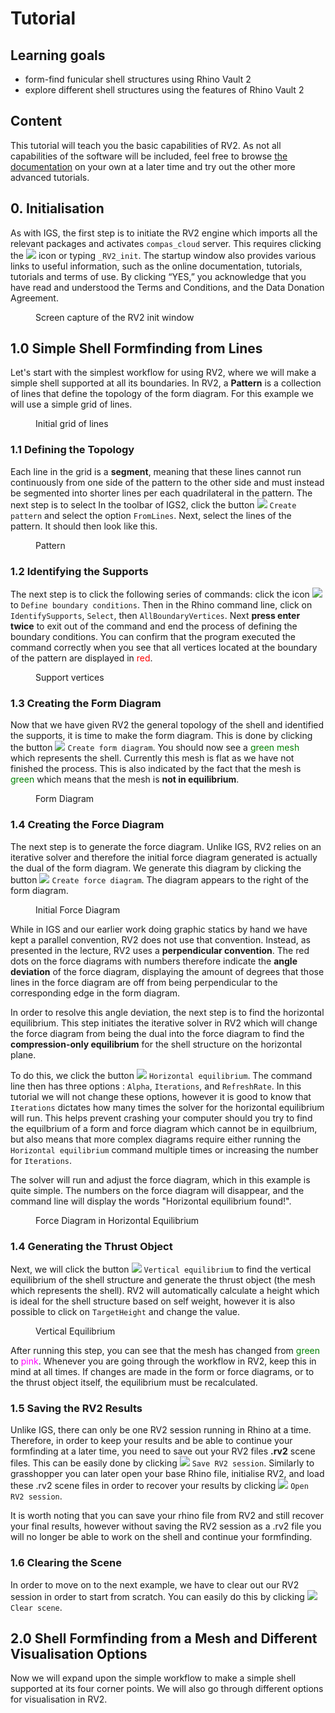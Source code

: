# Tutorial



## Learning goals

* form-find funicular shell structures using Rhino Vault 2
* explore different shell structures using the features of Rhino Vault 2

## Content

This tutorial will teach you the basic capabilities of RV2. As not all capabilities of the software will be included, feel free to browse [the documentation](https://blockresearchgroup.gitbook.io/rv2/quick-start/tutorial) on your own  at a later time and try out the other more advanced tutorials. 

## 0. Initialisation

As with IGS, the first step is to initiate the RV2 engine which imports all the relevant packages and activates `compas_cloud` server. This requires clicking the ![](<imgs/toolbar_icons/init.png>) icon or typing `_RV2_init`. The startup window also provides various links to useful information, such as the online documentation, tutorials, tutorials and terms of use. By clicking “YES,” you acknowledge that you have read and understood the Terms and Conditions, and the Data Donation Agreement.

<figure><img src="imgs/rv2_installRV2_init.png" alt=""><figcaption>Screen capture of the RV2 init window</figcaption></figure>


## 1.0 Simple Shell Formfinding from Lines

Let's start with the simplest workflow for using RV2, where we will make a simple shell supported at all its boundaries. In RV2, a **Pattern** is a collection of lines that define the topology of the form diagram. For this example we will use a simple grid of lines. 

<figure><img src="imgs/rv2_tut_1_lines.png" alt=""><figcaption>Initial grid of lines</figcaption></figure>

### 1.1 Defining the Topology

Each line in the grid is a **segment**, meaning that these lines cannot run continuously from one side of the pattern to the other side and must instead be segmented into shorter lines per each quadrilateral in the pattern. The next step is to select In the toolbar of IGS2, click the button ![](<imgs/toolbar_icons/make_pattern.png>) `Create pattern` and select the option `FromLines`. Next, select the lines of the pattern. It should then look like this.

<figure><img src="imgs/rv2_tut_1_pattern.png" alt=""><figcaption>Pattern</figcaption></figure>

### 1.2 Identifying the Supports

The next step is to click the following series of commands: click the icon ![](<imgs/toolbar_icons/define_boundaries.png>) to `Define boundary conditions`. Then in the Rhino command line, click on `IdentifySupports`, `Select`, then `AllBoundaryVertices`. Next **press enter twice** to exit out of the command and end the process of defining the boundary conditions. You can confirm that the program executed the command correctly when you see that all vertices located at the boundary of the pattern are displayed in <span style="color:red">red</span>.

<figure><img src="imgs/rv2_tut_1_supports.png" alt=""><figcaption>Support vertices</figcaption></figure>

### 1.3 Creating the Form Diagram

Now that we have given RV2 the general topology of the shell and identified the supports, it is time to make the form diagram. This is done by clicking the button ![](<imgs/toolbar_icons/form_diagram.png>) `Create form diagram`. You should now see a <span style="color:green">green mesh</span> which represents the shell. Currently this mesh is flat as we have not finished the process. This is also indicated by the fact that the mesh is <span style="color:green">green</span> which means that the mesh is **not in equilibrium**.    

<figure><img src="imgs/rv2_tut_1_formDiagram.png" alt=""><figcaption>Form Diagram</figcaption></figure>


### 1.4 Creating the Force Diagram

The next step is to generate the force diagram. Unlike IGS, RV2 relies on an iterative solver and therefore the initial force diagram generated is actually the dual of the form diagram. We generate this diagram by clicking the button ![](<imgs/toolbar_icons/force_diagram.png>) `Create force diagram`. The diagram appears to the right of the form diagram.

<figure><img src="imgs/rv2_tut_1_forceDiagram.png" alt=""><figcaption>Initial Force Diagram</figcaption></figure>

While in IGS and our earlier work doing graphic statics by hand we have kept a parallel convention, RV2 does not use that convention. Instead, as presented in the lecture, RV2 uses a **perpendicular convention**. The red dots on the force diagrams with numbers therefore indicate the **angle deviation** of the force diagram, displaying the amount of degrees that those lines in the force diagram are off from being perpendicular to the corresponding edge in the form diagram.

In order to resolve this angle deviation, the next step is to find the horizontal equilibrium. This step initiates the iterative solver in RV2 which will change the force diagram from being the dual into the force diagram to find the **compression-only equilibrium** for the shell structure on the horizontal plane.

To do this, we click the button ![](<imgs/toolbar_icons/horiz_equilibrium.png>) `Horizontal equilibrium`. The command line then has three options : `Alpha`, `Iterations`, and `RefreshRate`. In this tutorial we will not change these options, however it is good to know that `Iterations` dictates how many times the solver for the horizontal equilibrium will run. This helps prevent crashing your computer should you try to find the equilbrium of a form and force diagram which cannot be in equilbrium, but also means that more complex diagrams require either running the `Horizontal equilibrium` command multiple times or increasing the number for `Iterations`.

The solver will run and adjust the force diagram, which in this example is quite simple. The numbers on the force diagram will disappear, and the command line will display the words "Horizontal equilibrium found!".

<figure><img src="imgs/rv2_tut_1_horizEquilibrium.png" alt=""><figcaption>Force Diagram in Horizontal Equilibrium</figcaption></figure>

### 1.4 Generating the Thrust Object

Next, we will click the button ![](<imgs/toolbar_icons/vert_equilibrium.png>) `Vertical equilibrium` to find the vertical equilibrium of the shell structure and generate the thrust object (the mesh which represents the shell). RV2 will automatically calculate a height which is ideal for the shell structure based on self weight, however it is also possible to click on `TargetHeight` and change the value. 


<figure><img src="imgs/rv2_tut_1_verticalEquilibrium.png" alt=""><figcaption>Vertical Equilibrium</figcaption></figure>

After running this step, you can see that the mesh has changed from <span style="color:green">green</span> to <span style="color:magenta">pink</span>. Whenever you are going through the workflow in RV2, keep this in mind at all times. If changes are made in the form or force diagrams, or to the thrust object itself, the equilibrium must be recalculated.

### 1.5 Saving the RV2 Results

Unlike IGS, there can only be one RV2 session running in Rhino at a time. Therefore, in order to keep your results and be able to continue your formfinding at a later time, you need to save out your RV2 files **.rv2** scene files. This can be easily done by clicking ![](<imgs/toolbar_icons/save_scene.png>) `Save RV2 session`. Similarly to grasshopper you can later open your base Rhino file, initialise RV2, and load these .rv2 scene files in order to recover your results by clicking ![](<imgs/toolbar_icons/load_scene.png>) `Open RV2 session`.

It is worth noting that you can save your rhino file from RV2 and still recover your final results, however without saving the RV2 session as a .rv2 file you will no longer be able to work on the shell and continue your formfinding. 


### 1.6 Clearing the Scene

In order to move on to the next example, we have to clear out our RV2 session in order to start from scratch. You can easily do this by clicking ![](<imgs/toolbar_icons/clear_scene.png>) `Clear scene`.


## 2.0 Shell Formfinding from a Mesh and Different Visualisation Options

Now we will expand upon the simple workflow to make a simple shell supported at its four corner points. We will also go through different options for visualisation in RV2.

